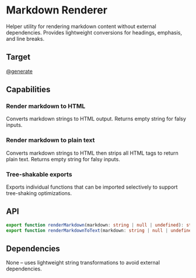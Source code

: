 # Markdown Renderer

Helper utility for rendering markdown content without external dependencies. Provides lightweight conversions for headings, emphasis, and line breaks.

## Target

[@generate](../../../src/app/shared/util/markdown.ts)

## Capabilities

### Render markdown to HTML

Converts markdown strings to HTML output. Returns empty string for falsy inputs.

### Render markdown to plain text

Converts markdown strings to HTML then strips all HTML tags to return plain text. Returns empty string for falsy inputs.

### Tree-shakable exports

Exports individual functions that can be imported selectively to support tree-shaking optimizations.

## API

```typescript { .api }
export function renderMarkdown(markdown: string | null | undefined): string;
export function renderMarkdownToText(markdown: string | null | undefined): string;
```

## Dependencies

None – uses lightweight string transformations to avoid external dependencies.
